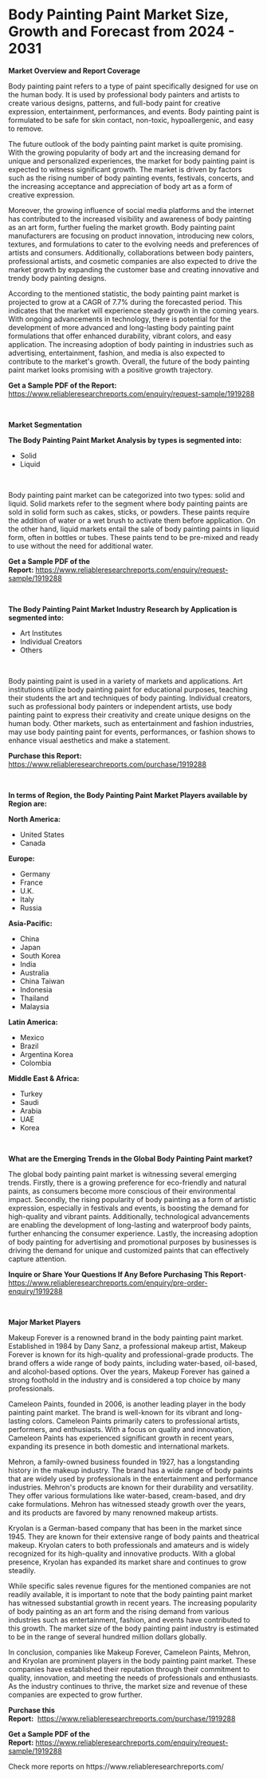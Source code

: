 <p><h1>Body Painting Paint Market Size, Growth and Forecast from 2024 - 2031</h1></p><p><strong>Market Overview and Report Coverage</strong></p>
<p><p>Body painting paint refers to a type of paint specifically designed for use on the human body. It is used by professional body painters and artists to create various designs, patterns, and full-body paint for creative expression, entertainment, performances, and events. Body painting paint is formulated to be safe for skin contact, non-toxic, hypoallergenic, and easy to remove.</p><p>The future outlook of the body painting paint market is quite promising. With the growing popularity of body art and the increasing demand for unique and personalized experiences, the market for body painting paint is expected to witness significant growth. The market is driven by factors such as the rising number of body painting events, festivals, concerts, and the increasing acceptance and appreciation of body art as a form of creative expression.</p><p>Moreover, the growing influence of social media platforms and the internet has contributed to the increased visibility and awareness of body painting as an art form, further fueling the market growth. Body painting paint manufacturers are focusing on product innovation, introducing new colors, textures, and formulations to cater to the evolving needs and preferences of artists and consumers. Additionally, collaborations between body painters, professional artists, and cosmetic companies are also expected to drive the market growth by expanding the customer base and creating innovative and trendy body painting designs.</p><p>According to the mentioned statistic, the body painting paint market is projected to grow at a CAGR of 7.7% during the forecasted period. This indicates that the market will experience steady growth in the coming years. With ongoing advancements in technology, there is potential for the development of more advanced and long-lasting body painting paint formulations that offer enhanced durability, vibrant colors, and easy application. The increasing adoption of body painting in industries such as advertising, entertainment, fashion, and media is also expected to contribute to the market's growth. Overall, the future of the body painting paint market looks promising with a positive growth trajectory.</p></p>
<p><strong>Get a Sample PDF of the Report:</strong> <a href="https://www.reliableresearchreports.com/enquiry/request-sample/1919288">https://www.reliableresearchreports.com/enquiry/request-sample/1919288</a></p>
<p>&nbsp;</p>
<p><strong>Market Segmentation</strong></p>
<p><strong>The Body Painting Paint Market Analysis by types is segmented into:</strong></p>
<p><ul><li>Solid</li><li>Liquid</li></ul></p>
<p>&nbsp;</p>
<p><p>Body painting paint market can be categorized into two types: solid and liquid. Solid markets refer to the segment where body painting paints are sold in solid form such as cakes, sticks, or powders. These paints require the addition of water or a wet brush to activate them before application. On the other hand, liquid markets entail the sale of body painting paints in liquid form, often in bottles or tubes. These paints tend to be pre-mixed and ready to use without the need for additional water.</p></p>
<p><strong>Get a Sample PDF of the Report:</strong>&nbsp;<a href="https://www.reliableresearchreports.com/enquiry/request-sample/1919288">https://www.reliableresearchreports.com/enquiry/request-sample/1919288</a></p>
<p>&nbsp;</p>
<p><strong>The Body Painting Paint Market Industry Research by Application is segmented into:</strong></p>
<p><ul><li>Art Institutes</li><li>Individual Creators</li><li>Others</li></ul></p>
<p>&nbsp;</p>
<p><p>Body painting paint is used in a variety of markets and applications. Art institutions utilize body painting paint for educational purposes, teaching their students the art and techniques of body painting. Individual creators, such as professional body painters or independent artists, use body painting paint to express their creativity and create unique designs on the human body. Other markets, such as entertainment and fashion industries, may use body painting paint for events, performances, or fashion shows to enhance visual aesthetics and make a statement.</p></p>
<p><strong>Purchase this Report:</strong>&nbsp; <a href="https://www.reliableresearchreports.com/purchase/1919288">https://www.reliableresearchreports.com/purchase/1919288</a></p>
<p>&nbsp;</p>
<p><strong>In terms of Region, the Body Painting Paint Market Players available by Region are:</strong></p>
<p>
    <p> <strong> North America: </strong>
        <ul>
            <li>United States</li>
            <li>Canada</li>
        </ul>
        </p> 
    <p> <strong> Europe: </strong>
        <ul>
            <li>Germany</li>
            <li>France</li>
            <li>U.K.</li>
            <li>Italy</li>
            <li>Russia</li>
        </ul>
        </p> 
    <p> <strong> Asia-Pacific: </strong>
        <ul>
            <li>China</li>
            <li>Japan</li>
            <li>South Korea</li>
            <li>India</li>
            <li>Australia</li>
            <li>China Taiwan</li>
            <li>Indonesia</li>
            <li>Thailand</li>
            <li>Malaysia</li>
        </ul>
        </p> 
    <p> <strong> Latin America: </strong>
        <ul>
            <li>Mexico</li>
            <li>Brazil</li>
            <li>Argentina Korea</li>
            <li>Colombia</li>
        </ul>
        </p> 
    <p> <strong> Middle East & Africa: </strong>
        <ul>
            <li>Turkey</li>
            <li>Saudi</li>
            <li>Arabia</li>
            <li>UAE</li>
            <li>Korea</li>
        </ul>
    </p>
    </p>
<p>&nbsp;</p>
<p><strong>What are the Emerging Trends in the Global Body Painting Paint market?</strong></p>
<p><p>The global body painting paint market is witnessing several emerging trends. Firstly, there is a growing preference for eco-friendly and natural paints, as consumers become more conscious of their environmental impact. Secondly, the rising popularity of body painting as a form of artistic expression, especially in festivals and events, is boosting the demand for high-quality and vibrant paints. Additionally, technological advancements are enabling the development of long-lasting and waterproof body paints, further enhancing the consumer experience. Lastly, the increasing adoption of body painting for advertising and promotional purposes by businesses is driving the demand for unique and customized paints that can effectively capture attention.</p></p>
<p><strong>Inquire or Share Your Questions If Any Before Purchasing This Report</strong>- <a href="https://www.reliableresearchreports.com/enquiry/pre-order-enquiry/1919288">https://www.reliableresearchreports.com/enquiry/pre-order-enquiry/1919288</a></p>
<p>&nbsp;</p>
<p><strong>Major Market Players</strong></p>
<p><p>Makeup Forever is a renowned brand in the body painting paint market. Established in 1984 by Dany Sanz, a professional makeup artist, Makeup Forever is known for its high-quality and professional-grade products. The brand offers a wide range of body paints, including water-based, oil-based, and alcohol-based options. Over the years, Makeup Forever has gained a strong foothold in the industry and is considered a top choice by many professionals.</p><p>Cameleon Paints, founded in 2006, is another leading player in the body painting paint market. The brand is well-known for its vibrant and long-lasting colors. Cameleon Paints primarily caters to professional artists, performers, and enthusiasts. With a focus on quality and innovation, Cameleon Paints has experienced significant growth in recent years, expanding its presence in both domestic and international markets.</p><p>Mehron, a family-owned business founded in 1927, has a longstanding history in the makeup industry. The brand has a wide range of body paints that are widely used by professionals in the entertainment and performance industries. Mehron's products are known for their durability and versatility. They offer various formulations like water-based, cream-based, and dry cake formulations. Mehron has witnessed steady growth over the years, and its products are favored by many renowned makeup artists.</p><p>Kryolan is a German-based company that has been in the market since 1945. They are known for their extensive range of body paints and theatrical makeup. Kryolan caters to both professionals and amateurs and is widely recognized for its high-quality and innovative products. With a global presence, Kryolan has expanded its market share and continues to grow steadily.</p><p>While specific sales revenue figures for the mentioned companies are not readily available, it is important to note that the body painting paint market has witnessed substantial growth in recent years. The increasing popularity of body painting as an art form and the rising demand from various industries such as entertainment, fashion, and events have contributed to this growth. The market size of the body painting paint industry is estimated to be in the range of several hundred million dollars globally.</p><p>In conclusion, companies like Makeup Forever, Cameleon Paints, Mehron, and Kryolan are prominent players in the body painting paint market. These companies have established their reputation through their commitment to quality, innovation, and meeting the needs of professionals and enthusiasts. As the industry continues to thrive, the market size and revenue of these companies are expected to grow further.</p></p>
<p><strong>Purchase this Report:</strong>&nbsp;&nbsp;<a href="https://www.reliableresearchreports.com/purchase/1919288">https://www.reliableresearchreports.com/purchase/1919288</a></p>
<p></p>
<p><strong>Get a Sample PDF of the Report:</strong>&nbsp;<a href="https://www.reliableresearchreports.com/enquiry/request-sample/1919288">https://www.reliableresearchreports.com/enquiry/request-sample/1919288</a></p>
<p>Check more reports on https://www.reliableresearchreports.com/</p>